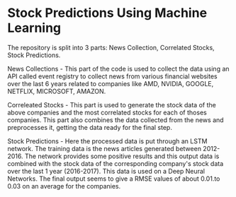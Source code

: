 # Stock Predictions Using Machine Learning

The repository is split into 3 parts: News Collection, Correlated Stocks, Stock Predictions. 

News Collections - This part of the code is used to collect the data using an API called event registry to collect news from various financial websites over the last 6 years related to companies like AMD, NVIDIA, GOOGLE, NETFLIX, MICROSOFT, AMAZON. 

Correleated Stocks - This part is used to generate the stock data of the above companies and the most correlated stocks for each of thoses companies. This part also combines the data collected from the news and preprocesses it, getting the data ready for the final step. 

Stock Predictions - Here the processed data is put through an LSTM network. The training data is the news articles generated between 2012-2016. The network provides some positive results and this output data is combined with the stock data of the corresponding company's stock data over the last 1 year (2016-2017). This data is used on a Deep Neural Networks. 
The final output seems to give a RMSE values of about 0.01.to 0.03 on an average for the companies. 
